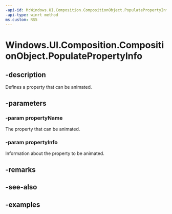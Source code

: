 ```yaml
---
-api-id: M:Windows.UI.Composition.CompositionObject.PopulatePropertyInfo(System.String,Windows.UI.Composition.AnimationPropertyInfo)
-api-type: winrt method
ms.custom: RS5
---
```


<!-- Method syntax.
public void CompositionObject.PopulatePropertyInfo(String propertyName, AnimationPropertyInfo propertyInfo)
-->

# Windows.UI.Composition.CompositionObject.PopulatePropertyInfo

## -description

Defines a property that can be animated.

## -parameters
### -param propertyName

The property that can be animated.

### -param propertyInfo

Information about the property to be animated.

## -remarks

## -see-also

## -examples


